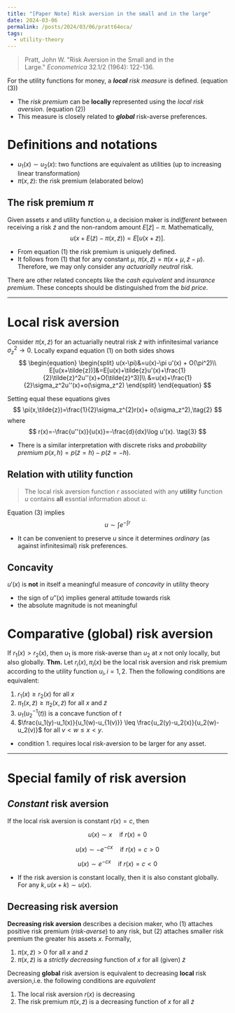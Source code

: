 ```yaml
---
title: "[Paper Note] Risk aversion in the small and in the large"
date: 2024-03-06
permalink: /posts/2024/03/06/pratt64eca/
tags:
  - utility-theory
---
```


> Pratt, John W. "Risk Aversion in the Small and in the Large." _Econometrica_ 32.1/2 (1964): 122-136.

For the utility functions for money, a ***local*** *risk measure* is defined.  (equation (3))
- The *risk premium* can be **locally** represented using the *local risk aversion*. (equation (2)) 
- This measure is closely related to ***global*** risk-averse preferences.

# Definitions and notations
- $u_{1}(x)\sim u_{2}(x)$: two functions are equivalent as utilities (up to increasing linear transformation)
- $\pi({x,\tilde{z}})$: the risk premium (elaborated below)

## The **risk premium** $\pi$
Given assets $x$ and utility function $u$, a decision maker is *indifferent* between receiving a risk $\tilde{z}$ and the non-random amount $E[\tilde{z}]-\pi$.  Mathematically,
$$
u(x+E(\tilde{z})-\pi(x,\tilde{z}))=E[u(x+\tilde{z})].\tag{1}
$$
- From equation (1) the risk premium is uniquely defined. 
- It follows from (1) that for any constant $\mu$, $\pi(x,\tilde{z})=\pi(x+\mu,\tilde{z}-\mu)$. Therefore, we may only consider any *actuarially neutral* risk.

There are other related concepts like the *cash equivalent* and *insurance premium*.
These concepts should be distinguished from the *bid price*.

---
# Local risk aversion
Consider $\pi(x,\tilde{z})$ for an actuarially neutral risk $\tilde{z}$ with infinitesimal variance $\sigma_z^2{\rightarrow}0$. Locally expand equation (1) on both sides shows
$$
\begin{equation}
\begin{split}
u(x-\pi)&=u(x)-\pi u'(x) + O(\pi^2)\\
E[u(x+\tilde{z})]&=E[u(x)+\tilde{z}u'(x)+\frac{1}{2}\tilde{z}^2u''(x)+O(\tilde{z}^3)]\\
&=u(x)+\frac{1}{2}\sigma_z^2u''(x)+o(\sigma_z^2)
\end{split}
\end{equation}
$$

Setting equal these equations gives
$$
\pi(x,\tilde{z})=\frac{1}{2}\sigma_z^{2}r(x)+ o(\sigma_z^2),\tag{2}
$$
where 
$$
r(x)=-\frac{u''(x)}{u(x)}=-\frac{d}{dx}\log u'(x). \tag{3}
$$
- There is a similar interpretation with discrete risks and *probability premium* $p(x,h)=p(\tilde{z}=h)-p(\tilde{z}=-h)$.

## Relation with utility function
> The local risk aversion function $r$ associated with any **utility** function $u$ contains **all** essntial information about $u$.

Equation (3) implies
$$u\sim\int e^{-\int r} \tag{4}$$
- It can be convenient to preserve $u$ since it determines *ordinary* (as against infinitesimal) risk preferences.

## Concavity
$u'(x)$ is **not** in itself a meaningful measure of *concavity* in utility theory
- the sign of $u''(x)$ implies general attitude towards risk
- the absolute magnitude is not meaningful


# Comparative (global) risk aversion
If $r_1(x)>r_2(x)$, then $u_1$ is more risk-averse than $u_2$ at $x$ not only locally, but also globally. 
**Thm.** Let $r_i(x),\pi_i(x)$ be the local risk aversion and risk premium according to the utility function $u_i,\,i=1,2$. Then the following conditions are equivalent:
1. $r_{1}(x)\geq r_2(x)$ for all $x$
2. $\pi_1(x,\tilde{z})\geq \pi_2(x,\tilde{z})$ for all $x$ and $\tilde{z}$
3. $u_1(u_2^{-1}(t))$ is a concave function of $t$
4. $\frac{u_1(y)-u_1(x)}{u_1(w)-u_{1(v)}} \leq \frac{u_2(y)-u_2(x)}{u_2(w)-u_2(v)}$ for all $v<w\leq x<y$.

- condition 1. requires local risk-aversion to be larger for any asset.

---

# Special family of risk aversion
## *Constant* risk aversion
If the local risk aversion is constant $r(x)=c$, then

$$
u(x)\sim x\quad\text{if } r(x)=0 \tag{}
$$

$$
u(x)\sim -e^{-cx} \quad\text{if } r(x)=c>0 \tag{}
$$

$$
u(x)\sim e^{-cx} \quad\text{if } r(x)=c<0 \tag{}
$$

- If the risk aversion is constant locally, then it is also constant globally.
For any $k,\,u(x+k)\sim u(x)$.

## Decreasing risk aversion

**Decreasing risk aversion** describes a decision maker, who (1) attaches positive risk premium (*risk-averse*) to any risk, but (2) attaches smaller risk premium the greater his assets $x$. Formally,
1. $\pi(x,\tilde{z})>0$ for all $x$ and $\tilde{z}$
2. $\pi(x,\tilde{z})$ is a *strictly decreasing* function of $x$ for all (given) $\tilde{z}$

Decreasing **global** risk aversion is equivalent to decreasing **local** risk aversion,i.e. the following conditions are *equivalent*
1. The local risk aversion $r(x)$ is decreasing
2. The risk premium $\pi(x,\tilde{z})$ is a decreasing function of $x$ for all $\tilde{z}$
